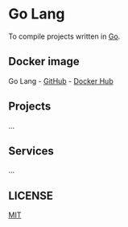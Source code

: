 # Go Lang

To compile projects written in [Go](https://go.dev/).

## Docker image

Go Lang - [GitHub](https://github.com/brtmvdl/docker-go) - [Docker Hub](https://hub.docker.com/r/tmvdl/go)

## Projects

...

## Services

...

## LICENSE

[MIT](./LICENSE)
